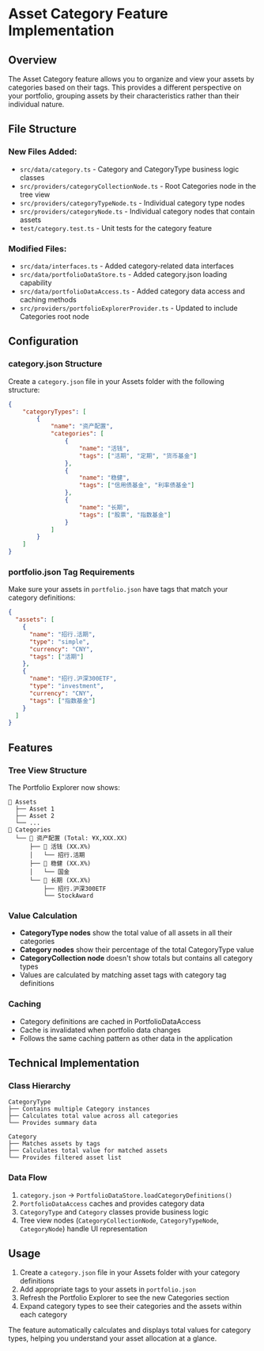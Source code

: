 # Asset Category Feature Implementation

## Overview
The Asset Category feature allows you to organize and view your assets by categories based on their tags. This provides a different perspective on your portfolio, grouping assets by their characteristics rather than their individual nature.

## File Structure

### New Files Added:
- `src/data/category.ts` - Category and CategoryType business logic classes
- `src/providers/categoryCollectionNode.ts` - Root Categories node in the tree view
- `src/providers/categoryTypeNode.ts` - Individual category type nodes
- `src/providers/categoryNode.ts` - Individual category nodes that contain assets
- `test/category.test.ts` - Unit tests for the category feature

### Modified Files:
- `src/data/interfaces.ts` - Added category-related data interfaces
- `src/data/portfolioDataStore.ts` - Added category.json loading capability
- `src/data/portfolioDataAccess.ts` - Added category data access and caching methods
- `src/providers/portfolioExplorerProvider.ts` - Updated to include Categories root node

## Configuration

### category.json Structure
Create a `category.json` file in your Assets folder with the following structure:

```json
{
    "categoryTypes": [
        {
            "name": "资产配置",
            "categories": [
                {
                    "name": "活钱",
                    "tags": ["活期", "定期", "货币基金"]
                },
                {
                    "name": "稳健",
                    "tags": ["信用债基金", "利率债基金"]
                },
                {
                    "name": "长期",
                    "tags": ["股票", "指数基金"]
                }
            ]
        }
    ]
}
```

### portfolio.json Tag Requirements
Make sure your assets in `portfolio.json` have tags that match your category definitions:

```json
{
  "assets": [
    {
      "name": "招行.活期",
      "type": "simple",
      "currency": "CNY",
      "tags": ["活期"]
    },
    {
      "name": "招行.沪深300ETF",
      "type": "investment",
      "currency": "CNY",
      "tags": ["指数基金"]
    }
  ]
}
```

## Features

### Tree View Structure
The Portfolio Explorer now shows:
```
📁 Assets
  ├── Asset 1
  ├── Asset 2
  └── ...
📁 Categories
  └── 📂 资产配置 (Total: ¥X,XXX.XX)
      ├── 📂 活钱 (XX.X%)
      │   └── 招行.活期
      ├── 📂 稳健 (XX.X%)
      │   └── 国金
      └── 📂 长期 (XX.X%)
          ├── 招行.沪深300ETF
          └── StockAward
```

### Value Calculation
- **CategoryType nodes** show the total value of all assets in all their categories
- **Category nodes** show their percentage of the total CategoryType value
- **CategoryCollection node** doesn't show totals but contains all category types
- Values are calculated by matching asset tags with category tag definitions

### Caching
- Category definitions are cached in PortfolioDataAccess
- Cache is invalidated when portfolio data changes
- Follows the same caching pattern as other data in the application

## Technical Implementation

### Class Hierarchy
```
CategoryType
├── Contains multiple Category instances
├── Calculates total value across all categories
└── Provides summary data

Category
├── Matches assets by tags
├── Calculates total value for matched assets
└── Provides filtered asset list
```

### Data Flow
1. `category.json` → `PortfolioDataStore.loadCategoryDefinitions()`
2. `PortfolioDataAccess` caches and provides category data
3. `CategoryType` and `Category` classes provide business logic
4. Tree view nodes (`CategoryCollectionNode`, `CategoryTypeNode`, `CategoryNode`) handle UI representation

## Usage

1. Create a `category.json` file in your Assets folder with your category definitions
2. Add appropriate tags to your assets in `portfolio.json`
3. Refresh the Portfolio Explorer to see the new Categories section
4. Expand category types to see their categories and the assets within each category

The feature automatically calculates and displays total values for category types, helping you understand your asset allocation at a glance.
